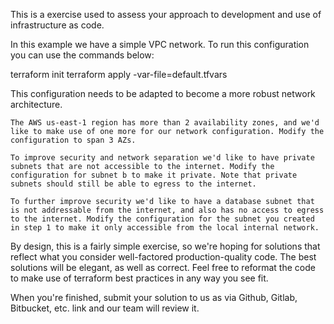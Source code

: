 

This is a exercise used to assess your approach to development and use of infrastructure as code.

In this example we have a simple VPC network. To run this configuration you can use the commands below:

terraform init
terraform apply -var-file=default.tfvars

This configuration needs to be adapted to become a more robust network architecture.

    The AWS us-east-1 region has more than 2 availability zones, and we'd like to make use of one more for our network configuration. Modify the configuration to span 3 AZs.

    To improve security and network separation we'd like to have private subnets that are not accessible to the internet. Modify the configuration for subnet b to make it private. Note that private subnets should still be able to egress to the internet.

    To further improve security we'd like to have a database subnet that is not addressable from the internet, and also has no access to egress to the internet. Modify the configuration for the subnet you created in step 1 to make it only accessible from the local internal network.

By design, this is a fairly simple exercise, so we're hoping for solutions that reflect what you consider well-factored production-quality code. The best solutions will be elegant, as well as correct. Feel free to reformat the code to make use of terraform best practices in any way you see fit.

When you're finished, submit your solution to us as via Github, Gitlab, Bitbucket, etc. link and our team will review it.
